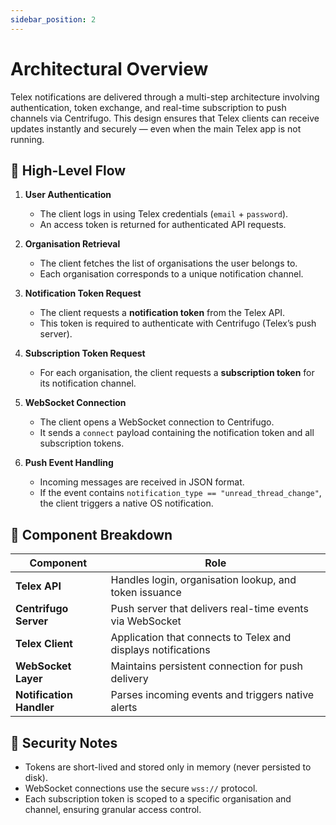 ```yaml
---
sidebar_position: 2
---
```


# Architectural Overview

Telex notifications are delivered through a multi-step architecture involving authentication, token exchange, and real-time subscription to push channels via Centrifugo. This design ensures that Telex clients can receive updates instantly and securely — even when the main Telex app is not running.

## 🔄 High-Level Flow

1. **User Authentication**
   - The client logs in using Telex credentials (`email` + `password`).
   - An access token is returned for authenticated API requests.

2. **Organisation Retrieval**
   - The client fetches the list of organisations the user belongs to.
   - Each organisation corresponds to a unique notification channel.

3. **Notification Token Request**
   - The client requests a **notification token** from the Telex API.
   - This token is required to authenticate with Centrifugo (Telex’s push server).

4. **Subscription Token Request**
   - For each organisation, the client requests a **subscription token** for its notification channel.

5. **WebSocket Connection**
   - The client opens a WebSocket connection to Centrifugo.
   - It sends a `connect` payload containing the notification token and all subscription tokens.

6. **Push Event Handling**
   - Incoming messages are received in JSON format.
   - If the event contains `notification_type == "unread_thread_change"`, the client triggers a native OS notification.


## 🧬 Component Breakdown

| Component               | Role                                                                 |
|------------------------|----------------------------------------------------------------------|
| **Telex API**           | Handles login, organisation lookup, and token issuance               |
| **Centrifugo Server**   | Push server that delivers real-time events via WebSocket             |
| **Telex Client**        | Application that connects to Telex and displays notifications        |
| **WebSocket Layer**     | Maintains persistent connection for push delivery                    |
| **Notification Handler**| Parses incoming events and triggers native alerts                    |


## 🔐 Security Notes

- Tokens are short-lived and stored only in memory (never persisted to disk).
- WebSocket connections use the secure `wss://` protocol.
- Each subscription token is scoped to a specific organisation and channel, ensuring granular access control.

